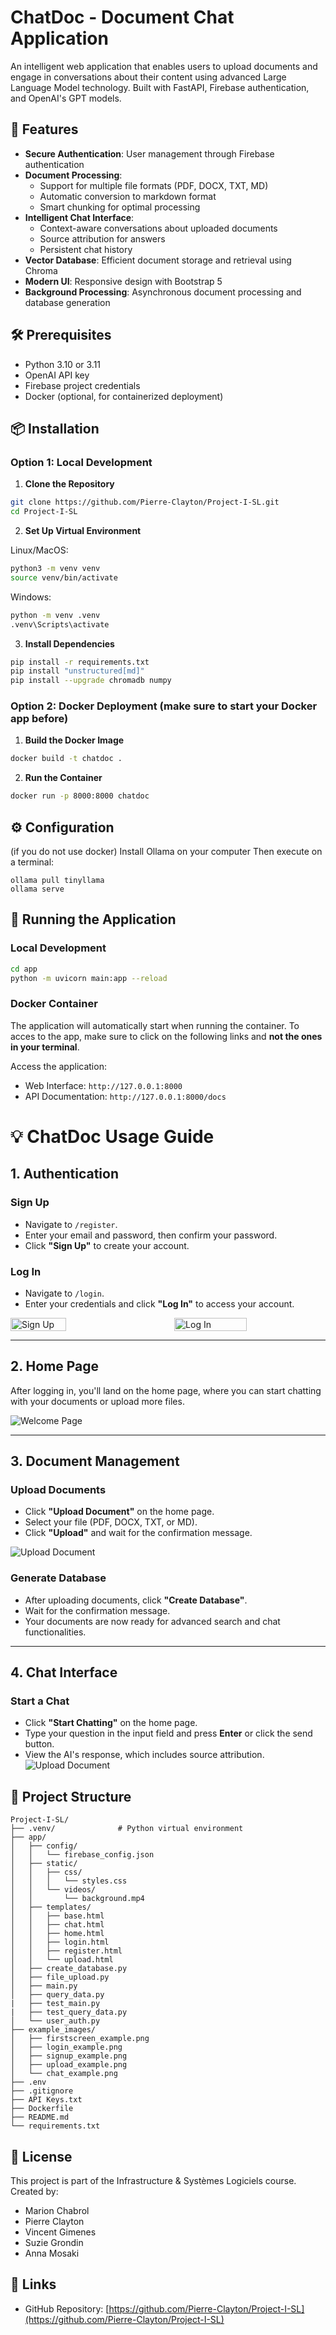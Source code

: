 # ChatDoc - Document Chat Application

An intelligent web application that enables users to upload documents and engage in conversations about their content using advanced Large Language Model technology. Built with FastAPI, Firebase authentication, and OpenAI's GPT models.

## 🌟 Features

- **Secure Authentication**: User management through Firebase authentication
- **Document Processing**: 
  - Support for multiple file formats (PDF, DOCX, TXT, MD)
  - Automatic conversion to markdown format
  - Smart chunking for optimal processing
- **Intelligent Chat Interface**:
  - Context-aware conversations about uploaded documents
  - Source attribution for answers
  - Persistent chat history
- **Vector Database**: Efficient document storage and retrieval using Chroma
- **Modern UI**: Responsive design with Bootstrap 5
- **Background Processing**: Asynchronous document processing and database generation

## 🛠️ Prerequisites

- Python 3.10 or 3.11
- OpenAI API key
- Firebase project credentials
- Docker (optional, for containerized deployment)

## 📦 Installation

### Option 1: Local Development

1. **Clone the Repository**
```bash
git clone https://github.com/Pierre-Clayton/Project-I-SL.git
cd Project-I-SL
```

2. **Set Up Virtual Environment**

Linux/MacOS:
```bash
python3 -m venv venv
source venv/bin/activate
```

Windows:
```bash
python -m venv .venv
.venv\Scripts\activate
```

3. **Install Dependencies**
```bash
pip install -r requirements.txt
pip install "unstructured[md]"
pip install --upgrade chromadb numpy
```

### Option 2: Docker Deployment (make sure to start your Docker app before)

1. **Build the Docker Image**
```bash
docker build -t chatdoc .
```

2. **Run the Container**
```bash
docker run -p 8000:8000 chatdoc
```

## ⚙️ Configuration

(if you do not use docker)
Install Ollama on your computer
Then execute on a terminal:

```shell
ollama pull tinyllama
ollama serve
```

## 🚀 Running the Application

### Local Development
```bash
cd app
python -m uvicorn main:app --reload
```

### Docker Container
The application will automatically start when running the container. To acces to the app, make sure to click on the following links and **not the ones in your terminal**. 

Access the application:
- Web Interface: `http://127.0.0.1:8000`
- API Documentation: `http://127.0.0.1:8000/docs`

# 💡 ChatDoc Usage Guide

## 1. Authentication

### **Sign Up**
- Navigate to `/register`.
- Enter your email and password, then confirm your password.
- Click **"Sign Up"** to create your account.

### **Log In**
- Navigate to `/login`.
- Enter your credentials and click **"Log In"** to access your account.

<div style="display: flex; flex-wrap: nowrap; justify-content: space-between; align-items: center;">
  <img src="example_images/signup_example.png" alt="Sign Up" style="width: 42%; margin-right: 10px;">
  <img src="example_images/login_example.png" alt="Log In" style="width: 48%;">
</div>

---

## 2. Home Page

After logging in, you'll land on the home page, where you can start chatting with your documents or upload more files.

![Welcome Page](example_images/firstscreen_example.png)

---

## 3. Document Management

### **Upload Documents**
- Click **"Upload Document"** on the home page.
- Select your file (PDF, DOCX, TXT, or MD).
- Click **"Upload"** and wait for the confirmation message.

![Upload Document](example_images/upload_example.png)

### **Generate Database**
- After uploading documents, click **"Create Database"**.
- Wait for the confirmation message.
- Your documents are now ready for advanced search and chat functionalities.

---

## 4. Chat Interface

### **Start a Chat**
- Click **"Start Chatting"** on the home page.
- Type your question in the input field and press **Enter** or click the send button.
- View the AI's response, which includes source attribution.
![Upload Document](example_images/chat_example.png)

## 🔧 Project Structure

```
Project-I-SL/
├── .venv/              # Python virtual environment
├── app/
│   ├── config/
│   │   └── firebase_config.json
│   ├── static/
│   │   ├── css/
│   │   │   └── styles.css
│   │   └── videos/
│   │       └── background.mp4
│   ├── templates/
│   │   ├── base.html
│   │   ├── chat.html
│   │   ├── home.html
│   │   ├── login.html
│   │   ├── register.html
│   │   └── upload.html
│   ├── create_database.py
│   ├── file_upload.py
│   ├── main.py
│   ├── query_data.py
|   ├── test_main.py
|   ├── test_query_data.py
│   └── user_auth.py
├── example_images/
│   ├── firstscreen_example.png
│   ├── login_example.png
│   ├── signup_example.png
│   ├── upload_example.png
│   └── chat_example.png
├── .env
├── .gitignore
├── API Keys.txt
├── Dockerfile
├── README.md
└── requirements.txt
```

## 📝 License

This project is part of the Infrastructure & Systèmes Logiciels course. Created by:
- Marion Chabrol
- Pierre Clayton
- Vincent Gimenes
- Suzie Grondin
- Anna Mosaki

## 🔗 Links

- GitHub Repository: [https://github.com/Pierre-Clayton/Project-I-SL](https://github.com/Pierre-Clayton/Project-I-SL)

